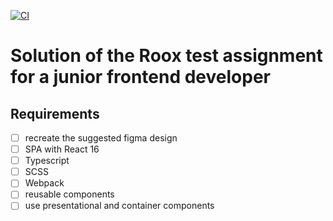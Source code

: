 [![CI](https://github.com/alex-kim-dev/test-assignment-roox/actions/workflows/ci.yml/badge.svg)](https://github.com/alex-kim-dev/test-assignment-roox/actions/workflows/ci.yml)

# Solution of the Roox test assignment for a junior frontend developer

## Requirements

- [ ] recreate the suggested figma design
- [ ] SPA with React 16
- [ ] Typescript
- [ ] SCSS
- [ ] Webpack
- [ ] reusable components
- [ ] use presentational and container components
